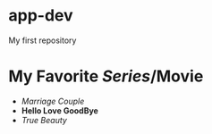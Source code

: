 # app-dev
My first repository

# My Favorite *Series*/**Movie**

- *Marriage Couple*
- **Hello Love GoodBye**
- *True Beauty*
